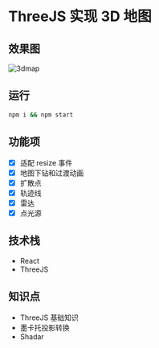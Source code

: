 # ThreeJS 实现 3D 地图

## 效果图

![3dmap](/demo/3dmap.gif)

## 运行

```bash
npm i && npm start
```

## 功能项

- [x] 适配 resize 事件
- [x] 地图下钻和过渡动画
- [x] 扩散点
- [x] 轨迹线
- [x] 雷达
- [x] 点光源

## 技术栈

- React
- ThreeJS

## 知识点

- ThreeJS 基础知识
- 墨卡托投影转换
- Shadar
